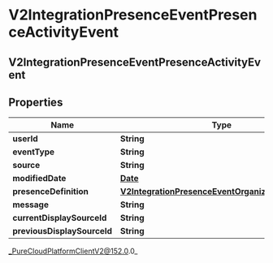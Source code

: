 # V2IntegrationPresenceEventPresenceActivityEvent

## V2IntegrationPresenceEventPresenceActivityEvent

## Properties

|Name | Type | Description | Notes|
|------------ | ------------- | ------------- | -------------|
| **userId** | **String** |  | [optional] |
| **eventType** | **String** |  | [optional] |
| **source** | **String** |  | [optional] |
| **modifiedDate** | [**Date**](Date) |  | [optional] |
| **presenceDefinition** | [**V2IntegrationPresenceEventOrganizationPresence**](V2IntegrationPresenceEventOrganizationPresence) |  | [optional] |
| **message** | **String** |  | [optional] |
| **currentDisplaySourceId** | **String** |  | [optional] |
| **previousDisplaySourceId** | **String** |  | [optional] |



_PureCloudPlatformClientV2@152.0.0_
